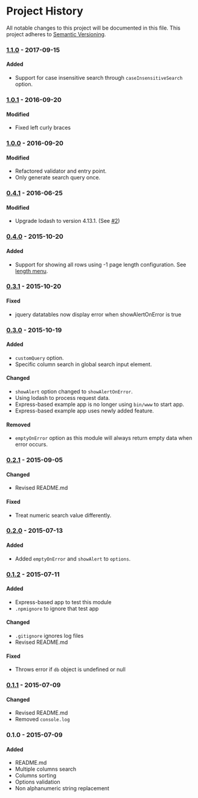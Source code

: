 # Project History

All notable changes to this project will be documented in this file. This project adheres to [Semantic Versioning](http://semver.org/).

### [1.1.0] - 2017-09-15

#### Added
* Support for case insensitive search through `caseInsensitiveSearch` option.

### [1.0.1] - 2016-09-20

#### Modified
* Fixed left curly braces

### [1.0.0] - 2016-09-20

#### Modified
* Refactored validator and entry point.
* Only generate search query once.

### [0.4.1] - 2016-06-25

#### Modified
* Upgrade lodash to version 4.13.1. (See [#2](https://github.com/dycodedev/mongo-datatable/pull/2))

### [0.4.0] - 2015-10-20

#### Added
* Support for showing all rows using -1 page length configuration. See [length menu](https://datatables.net/examples/advanced_init/length_menu.html).

### [0.3.1] - 2015-10-20

#### Fixed
* jquery datatables now display error when showAlertOnError is true

### [0.3.0] - 2015-10-19

#### Added
* `customQuery` option.
* Specific column search in global search input element.


#### Changed
* `showAlert` option changed to `showAlertOnError`.
* Using lodash to process request data.
* Express-based example app is no longer using `bin/www` to start app.
* Express-based example app uses newly added feature.

#### Removed
* `emptyOnError` option as this module will always return empty data when error occurs.

### [0.2.1] - 2015-09-05

#### Changed
* Revised README.md

#### Fixed
* Treat numeric search value differently.

### [0.2.0] - 2015-07-13

#### Added
* Added `emptyOnError` and `showAlert` to `options`.

### [0.1.2] - 2015-07-11

#### Added
* Express-based app to test this module
* `.npmignore` to ignore that test app

#### Changed
* `.gitignore` ignores log files
* Revised README.md

#### Fixed
* Throws error if `db` object is undefined or null

### [0.1.1] - 2015-07-09

#### Changed
* Revised README.md
* Removed `console.log`

### 0.1.0 - 2015-07-09

#### Added
* README.md
* Multiple columns search
* Columns sorting
* Options validation
* Non alphanumeric string replacement

[1.1.0]: https://github.com/dycodedev/mongo-datatable/compare/1.0.1...1.1.0
[1.0.1]: https://github.com/dycodedev/mongo-datatable/compare/1.0.0...1.0.1
[1.0.0]: https://github.com/dycodedev/mongo-datatable/compare/0.4.1...1.0.0
[0.4.1]: https://github.com/dycodedev/mongo-datatable/compare/0.4.0...0.4.1
[0.4.0]: https://github.com/dycodedev/mongo-datatable/compare/0.3.1...0.4.0
[0.3.1]: https://github.com/dycodedev/mongo-datatable/compare/0.3.0...0.3.1
[0.3.0]: https://github.com/dycodedev/mongo-datatable/compare/0.2.1...0.3.0
[0.2.1]: https://github.com/dycodedev/mongo-datatable/compare/0.2.0...0.2.1
[0.2.0]: https://github.com/dycodedev/mongo-datatable/compare/0.1.2...0.2.0
[0.1.2]: https://github.com/dycodedev/mongo-datatable/compare/0.1.1...0.1.2
[0.1.1]: https://github.com/dycodedev/mongo-datatable/compare/0.1.0...0.1.1